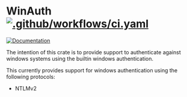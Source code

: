 WinAuth [![.github/workflows/ci.yaml](https://github.com/steffengy/winauth-rs/actions/workflows/ci.yaml/badge.svg)](https://github.com/steffengy/winauth-rs/actions/workflows/ci.yaml)
=======

[![Documentation](https://docs.rs/winauth/badge.svg)](https://docs.rs/winauth/latest/x86_64-pc-windows-msvc/winauth/index.html)  

The intention of this crate is to provide support to authenticate against windows systems using
the builtin windows authentication.

This currently provides support for windows authentication using the following protocols:
- NTLMv2

